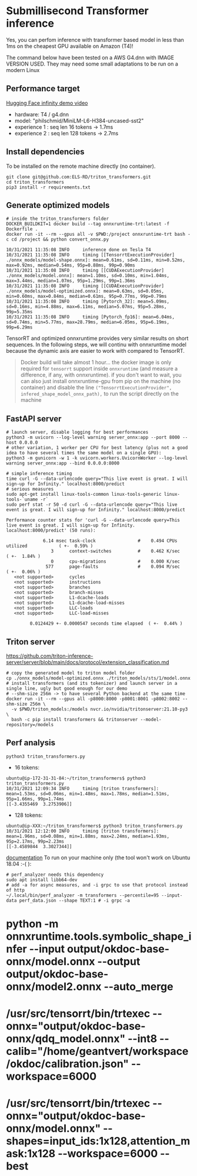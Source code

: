 # Submillisecond Transformer inference

Yes, you can perfom inference with transformer based model in less than 1ms on the cheapest GPU available on Amazon (T4)!

The command below have been tested on a AWS G4.dnn with IMAGE VERSION USED.
They may need some small adaptations to be run on a modern Linux

## Performance target

[Hugging Face infinity demo video](https://www.youtube.com/watch?v=jiftCAhOYQA)

* hardware: T4 / g4.dnn
* model: "philschmid/MiniLM-L6-H384-uncased-sst2"
* experience 1 : seq len 16 tokens -> 1.7ms
* experience 2 : seq len 128 tokens -> 2.7ms

## Install dependencies

To be installed on the remote machine directly (no container).

```shell
git clone git@github.com:ELS-RD/triton_transformers.git
cd triton_transformers
pip3 install -r requirements.txt
```

## Generate optimized models

```shell
# inside the triton_transformers folder
DOCKER_BUILDKIT=1 docker build --tag onnxruntime-trt:latest -f Dockerfile .
docker run -it --rm --gpus all -v $PWD:/project onnxruntime-trt bash -c cd /project && python convert_onnx.py
```

```log
10/31/2021 11:35:08 INFO     inference done on Tesla T4
10/31/2021 11:35:08 INFO     timing [[TensorrtExecutionProvider] ./onnx_models/model-shape.onnx]: mean=0.61ms, sd=0.11ms, min=0.52ms, max=0.92ms, median=0.54ms, 95p=0.88ms, 99p=0.90ms
10/31/2021 11:35:08 INFO     timing [[CUDAExecutionProvider] ./onnx_models/model.onnx]: mean=1.10ms, sd=0.10ms, min=1.04ms, max=3.44ms, median=1.07ms, 95p=1.29ms, 99p=1.36ms
10/31/2021 11:35:08 INFO     timing [[CUDAExecutionProvider] ./onnx_models/model-optimized.onnx]: mean=0.63ms, sd=0.05ms, min=0.60ms, max=0.84ms, median=0.61ms, 95p=0.77ms, 99p=0.79ms
10/31/2021 11:35:08 INFO     timing [Pytorch_32]: mean=5.09ms, sd=0.16ms, min=4.88ms, max=6.11ms, median=5.07ms, 95p=5.28ms, 99p=5.35ms
10/31/2021 11:35:08 INFO     timing [Pytorch_fp16]: mean=6.04ms, sd=0.74ms, min=5.77ms, max=28.79ms, median=6.05ms, 95p=6.19ms, 99p=6.29ms
```

TensorRT and optimized onnxruntime provides very similar results on short sequences.
In the following steps, we will continu with onnxruntime model because the dynamic axis are easier to work with compared to TensorRT. 

> Docker build will take almost 1 hour...
> the docker image is only required for `tensorrt` support inside `onnxruntime` (and measure a difference, if any, with onnxruntime).
> if you don't want to wait, you can also just install onnxruntime-gpu from pip on the machine (no container) 
> and disable the line `("TensorrtExecutionProvider", infered_shape_model_onnx_path),` to run the script directly on the machine

## FastAPI server

```shell
# launch server, disable logging for best performances
python3 -m uvicorn --log-level warning server_onnx:app --port 8000 --host 0.0.0.0
# other variation, 1 worker per CPU for best latency (plus not a good idea to have several times the same model on a single GPU):
python3 -m gunicorn -w 1 -k uvicorn.workers.UvicornWorker --log-level warning server_onnx:app --bind 0.0.0.0:8000

# simple inference timing
time curl -G --data-urlencode query="This live event is great. I will sign-up for Infinity." localhost:8000/predict
# serious measures
sudo apt-get install linux-tools-common linux-tools-generic linux-tools-`uname -r`
sudo perf stat -r 50 -d curl -G --data-urlencode query="This live event is great. I will sign-up for Infinity." localhost:8000/predict
```

```shell
Performance counter stats for 'curl -G --data-urlencode query=This live event is great. I will sign-up for Infinity. localhost:8000/predict' (50 runs):

              6.14 msec task-clock                #    0.494 CPUs utilized            ( +-  0.59% )
                 3      context-switches          #    0.462 K/sec                    ( +-  1.84% )
                 0      cpu-migrations            #    0.000 K/sec                  
               577      page-faults               #    0.094 M/sec                    ( +-  0.06% )
   <not supported>      cycles                                                      
   <not supported>      instructions                                                
   <not supported>      branches                                                    
   <not supported>      branch-misses                                               
   <not supported>      L1-dcache-loads                                             
   <not supported>      L1-dcache-load-misses                                       
   <not supported>      LLC-loads                                                   
   <not supported>      LLC-load-misses                                             

         0.0124429 +- 0.0000547 seconds time elapsed  ( +-  0.44% )
```

## Triton server

https://github.com/triton-inference-server/server/blob/main/docs/protocol/extension_classification.md

```shell
# copy the generated model to triton model folder
cp ./onnx_models/model-optimized.onnx ./triton_models/sts/1/model.onnx
# install transformers (and its tokenizer) and launch server in a single line, ugly but good enough for our demo
# --shm-size 256m -> to have several Python backend at the same time
docker run -it --rm --gpus all -p8000:8000 -p8001:8001 -p8002:8002 --shm-size 256m \
  -v $PWD/triton_models:/models nvcr.io/nvidia/tritonserver:21.10-py3 \
  bash -c pip install transformers && tritonserver --model-repository=/models
```

## Perf analysis

```shell
python3 triton_transformers.py
```

* 16 tokens:
```shell
ubuntu@ip-172-31-31-84:~/triton_transformers$ python3 triton_transformers.py 
10/31/2021 12:09:34 INFO     timing [triton transformers]: mean=1.53ms, sd=0.06ms, min=1.48ms, max=1.78ms, median=1.51ms, 95p=1.66ms, 99p=1.74ms
[[-3.4355469  3.2753906]]
```

* 128 tokens:
```shell
ubuntu@ip-XXX:~/triton_transformers$ python3 triton_transformers.py 
10/31/2021 12:12:00 INFO     timing [triton transformers]: mean=1.96ms, sd=0.08ms, min=1.88ms, max=2.24ms, median=1.93ms, 95p=2.17ms, 99p=2.23ms
[[-3.4589844  3.3027344]]
```

[documentation](https://github.com/triton-inference-server/server/blob/main/docs/perf_analyzer.md)
To run on your machine only (the tool won't work on Ubuntu 18.04 :-( ):

```shell
# perf_analyzer needs this dependency
sudo apt install libb64-dev
# add -a for async measures, and -i grpc to use that protocol instead of http 
~/.local/bin/perf_analyzer -m transformers --percentile=95 --input-data perf_data.json --shape TEXT:1 # -i grpc -a
```

# python -m onnxruntime.tools.symbolic_shape_infer --input output/okdoc-base-onnx/model.onnx --output output/okdoc-base-onnx/model2.onnx --auto_merge
# /usr/src/tensorrt/bin/trtexec --onnx="output/okdoc-base-onnx/qdq_model.onnx" --int8 --calib="/home/geantvert/workspace/okdoc/calibration.json" --workspace=6000
# /usr/src/tensorrt/bin/trtexec --onnx="output/okdoc-base-onnx/model.onnx" --shapes=input_ids:1x128,attention_mask:1x128 --workspace=6000 --best
